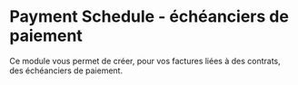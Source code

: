 # Payment Schedule - échéanciers de paiement
Ce module vous permet de créer, pour vos factures liées à des contrats, des
échéanciers de paiement.
